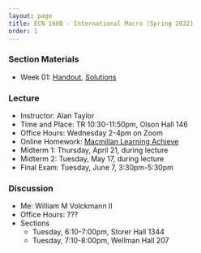 ```yaml
---
layout: page
title: ECN 160B - International Macro (Spring 2022)
order: 1
---
```


### Section Materials
* Week 01: [Handout](week01.pdf), [Solutions](week01-ans.pdf)

### Lecture
* Instructor: Alan Taylor
* Time and Place: TR 10:30-11:50pm, Olson Hall 146
* Office Hours: Wednesday 2-4pm on Zoom
* Online Homework: [Macmillan Learning Achieve](https://achieve.macmillanlearning.com/courses/98ee6r)
* Midterm 1: Thursday, April 21, during lecture
* Midterm 2: Tuesday, May 17, during lecture
* Final Exam: Tuesday, June 7, 3:30pm-5:30pm

### Discussion
* Me: William M Volckmann II
* Office Hours: ???
* Sections
  * Tuesday, 6:10-7:00pm, Storer Hall 1344
  * Tuesday, 7:10-8:00pm, Wellman Hall 207
